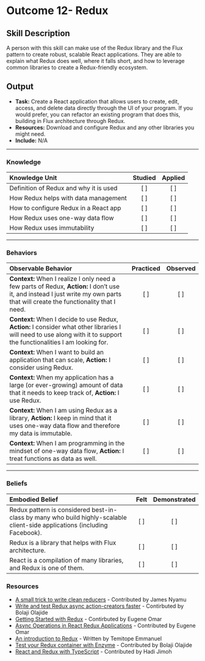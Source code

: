 # Outcome 12- Redux

## Skill Description
A person with this skill can make use of the Redux library and the Flux pattern to create robust, scalable React applications. They are able to explain what Redux does well, where it falls short, and how to leverage common libraries to create a Redux-friendly ecosystem. 

## Output
- **Task:** Create a React application that allows users to create, edit, access, and delete data directly through the UI of your program. If you would prefer, you can refactor an existing program that does this, building in Flux architecture through Redux. 
- **Resources:** Download and configure Redux and any other libraries you might need. 
- **Include:** N/A

-------
### Knowledge

| Knowledge Unit   |      Studied      | Applied |
|:-------------|:------------------:|:--------:|
| Definition of Redux and why it is used |   [ ]   |   [ ] |
| How Redux helps with data management |   [ ]   |   [ ] |
| How to configure Redux in a React app |   [ ]   |   [ ] |
| How Redux uses one-way data flow |   [ ]   |   [ ] |
| How Redux uses immutability |   [ ]   |   [ ] |


-------

### Behaviors

| Observable Behavior   |      Practiced      | Observed |
|:-------------|:------------------:|:--------:|
| **Context:** When I realize I only need a few parts of Redux, **Action:** I don’t use it, and instead I just write my own parts that will create the functionality that I need. |   [ ]   |   [ ] |
| **Context:** When I decide to use Redux, **Action:** I consider what other libraries I will need to use along with it to support the functionalities I am looking for. |   [ ]   |   [ ] |
| **Context:** When I want to build an application that can scale, **Action:** I consider using Redux. |   [ ]   |   [ ] |
| **Context:** When my application has a large (or ever-growing) amount of data that it needs to keep track of, **Action:** I use Redux. |   [ ]   |   [ ] |
| **Context:** When I am using Redux as a library, **Action:** I keep in mind that it uses one-way data flow and therefore my data is immutable. |   [ ]   |   [ ] |
| **Context:** When I am programming in the mindset of one-way data flow, **Action:** I treat functions as data as well. |   [ ]   |   [ ] |



-------

### Beliefs

| Embodied Belief   |      Felt      | Demonstrated |
|:-------------|:------------------:|:--------:|
| Redux pattern is considered best-in-class by many who build highly-scalable client-side applications (including Facebook). |   [ ]   |   [ ] |
| Redux is a library that helps with Flux architecture. |   [ ]   |   [ ] |
| React is a compilation of many libraries, and Redux is one of them. |   [ ]   |   [ ] |

### Resources

- [A small trick to write clean reducers](https://hackernoon.com/a-small-trick-to-write-clean-reducers-a0b1b1eff3d2) - Contributed by James Nyamu
- [Write and test Redux async action-creators faster](https://goo.gl/xKkQTi) - Contirbuted by Bolaji Olajide
- [Getting Started with Redux](https://egghead.io/courses/getting-started-with-redux) - Contirbuted by Eugene Omar
- [Async Operations in React Redux Applications](https://www.sitepoint.com/async-operations-react-redux-applications/) - Contributed by Eugene Omar
- [An introduction to Redux](https://medium.com/the-andela-way/a-simple-redux-introduction-tutorial-4a7fd1a7a607) - Written by Temitope Emmanuel
- [Test your Redux container with Enzyme](https://medium.com/@visualskyrim/test-your-redux-container-with-enzyme-a0e10c0574ec) - Contributed by Bolaji Olajide
- [React and Redux with TypeScript](https://medium.com/gitconnected/react-and-redux-with-typescript-da0c37537a79) - Contributed by Hadi Jimoh
